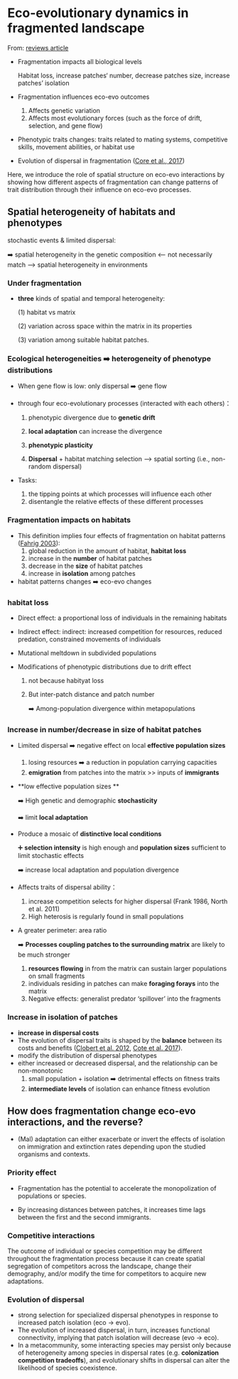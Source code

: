 # Eco-evolutionary dynamics in fragmented landscape

From: [reviews article](https://nsojournals.onlinelibrary.wiley.com/doi/epdf/10.1111/ecog.02537) 

- Fragmentation impacts all biological levels 

  Habitat loss, increase patches‘ number, decrease patches size, increase patches’ isolation

- Fragmentation influences eco-evo outcomes

  1. Affects genetic variation
  1. Affects most evolutionary forces (such as the force of drift, selection, and gene flow)

- Phenotypic traits changes: traits related to mating systems, competitive skills, movement abilities, or habitat use

- Evolution of dispersal in fragmentation ([Core et al., 2017](https://onlinelibrary.wiley.com/doi/10.1111/ecog.02538))



Here, we introduce the role of spatial structure on eco-evo interactions by showing how different aspects of fragmentation can change patterns of trait distribution through their influence on eco-evo processes.



## Spatial heterogeneity of habitats and phenotypes

stochastic events & limited dispersal: 

➡️  spatial heterogeneity in the genetic composition <-- not necessarily match --> spatial heterogeneity in environments



### Under fragmentation 

- **three** kinds of spatial and temporal heterogeneity: 

  (1) habitat vs matrix

  (2) variation across space within the matrix in its properties

  (3) variation among suitable habitat patches.



### Ecological heterogeneities ➡️ heterogeneity of phenotype distributions

- When gene flow is low: only dispersal ➡️  gene flow

- through four eco-evolutionary processes (interacted with each others)：

  1. phenotypic divergence due to **genetic drift**

  2. **local adaptation** can increase the divergence

  3. **phenotypic plasticity**

  4. **Dispersal** + habitat matching selection --> spatial sorting (i.e., non-random dispersal)

- Tasks:

  1. the tipping points at which processes will influence each other
  2. disentangle the relative effects of these different processes



### Fragmentation impacts on habitats

- This definition implies four effects of fragmentation on habitat patterns ([Fahrig 2003](https://www.annualreviews.org/content/journals/10.1146/annurev.ecolsys.34.011802.132419)): 
  1. global reduction in the amount of habitat, **habitat loss**
  2. increase in the **number** of habitat patches
  3. decrease in the **size** of habitat patches
  4. increase in **isolation** among patches
- habitat patterns changes ➡️ eco-evo changes



### habitat loss

- Direct effect: a proportional loss of individuals in the remaining habitats

- Indirect effect: indirect: increased competition for resources, reduced predation, constrained movements of individuals

- Mutational meltdown in subdivided populations 

- Modifications of phenotypic distributions due to drift effect

  1. not because habityat loss

  2. But inter-patch distance and patch number 

     ➡️ Among-population divergence within metapopulations



### Increase in number/decrease in size of habitat patches

- Limited dispersal ➡️ negative effect on local **effective population sizes**

  1. losing resources ➡️ a reduction in population carrying capacities
  2. **emigration** from patches into the matrix >> inputs of **immigrants**

- **low effective population sizes ** 

  ➡️ High genetic and demographic **stochasticity** 

  ➡️ limit **local adaptation**
  
- Produce a mosaic of **distinctive local conditions** 

  ➕ **selection intensity** is high enough and **population sizes** sufficient to limit stochastic effects

  ➡️ increase local adaptation and population divergence

- Affects traits of dispersal ability：

  1. increase competition selects for higher dispersal (Frank 1986, North et al. 2011)
  2. High heterosis is regularly found in small populations

- A greater perimeter: area ratio

  ➡️ **Processes coupling patches to the surrounding matrix** are likely to be much stronger

  1. **resources flowing** in from the matrix can sustain larger populations on small fragments
  2. individuals residing in patches can make **foraging forays** into the matrix
  3. Negative effects: generalist predator ‘spillover’ into the fragments



### Increase in isolation of patches

- **increase in dispersal costs**
- The evolution of dispersal traits is shaped by the **balance** between its costs and benefits ([Clobert et al. 2012](https://books.google.com/books?hl=zh-CN&lr=&id=s3EVDAAAQBAJ&oi=fnd&pg=PP1&dq=Clobert+et+al.+2012&ots=LMnzGC0SDq&sig=2QX50vOqxjnC0ve4589L_XtOJJs#v=onepage&q=Clobert%20et%20al.%202012&f=false), [Cote et al. 2017](https://nsojournals.onlinelibrary.wiley.com/doi/full/10.1111/ecog.02538)).
- modify the distribution of dispersal phenotypes
- either increased or decreased dispersal, and the relationship can be non-monotonic
  1. small population + isolation ➡️ detrimental effects on fitness traits
  2. **intermediate levels** of isolation can enhance fitness evolution 



## How does fragmentation change eco-evo interactions, and the reverse?

- (Mal) adaptation can either exacerbate or invert the effects of isolation on immigration and extinction rates depending upon the studied organisms and contexts. 

### Priority effect

- Fragmentation has the potential to accelerate the monopolization of populations or species. 

- By increasing distances between patches, it increases time lags between the first and the second immigrants.

### Competitive interactions

The outcome of individual or species competition may be different throughout the fragmentation process because it can create spatial segregation of competitors across the landscape, change their demography, and/or modify the time for competitors to acquire new adaptations.

### Evolution of dispersal 

- strong selection for specialized dispersal phenotypes in response to increased patch isolation (eco → evo).
- The evolution of increased dispersal, in turn, increases functional connectivity, implying that patch isolation will decrease (evo → eco).
- In a metacommunity, some interacting species may persist only because of heterogeneity among species in dispersal rates (e.g. **colonization competition tradeoffs**), and evolutionary shifts in dispersal  can alter the likelihood of species coexistence. 





















